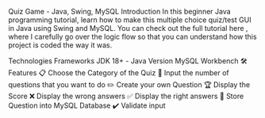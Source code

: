 Quiz Game - Java, Swing, MySQL
Introduction
In this beginner Java programming tutorial, learn how to make this multiple choice quiz/test GUI in Java using Swing and MySQL. You can check out the full tutorial here , where I carefully go over the logic flow so that you can understand how this project is coded the way it was.

Technologies Frameworks
JDK 18+ - Java Version
MySQL Workbench
🛠️ Features
📋 Choose the Category of the Quiz
🔢 Input the number of questions that you want to do
✏️ Create your own Question
🏆 Display the Score
❌ Display the wrong answers
✅ Display the right answers
💾 Store Question into MySQL Database
✔️ Validate input
